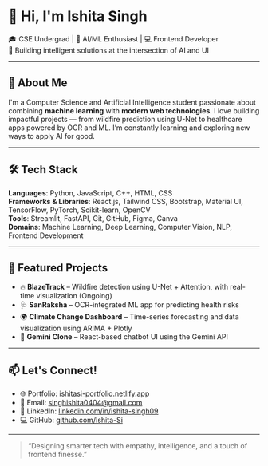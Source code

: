 # 👋 Hi, I'm Ishita Singh

🎓 CSE Undergrad | 🧠 AI/ML Enthusiast | 💻 Frontend Developer  
🚀 Building intelligent solutions at the intersection of AI and UI

---

## 🌟 About Me

I'm a Computer Science and Artificial Intelligence student passionate about combining **machine learning** with **modern web technologies**. I love building impactful projects — from wildfire prediction using U-Net to healthcare apps powered by OCR and ML. I’m constantly learning and exploring new ways to apply AI for good.

---

## 🛠 Tech Stack

**Languages**: Python, JavaScript, C++, HTML, CSS  
**Frameworks & Libraries**: React.js, Tailwind CSS, Bootstrap, Material UI, TensorFlow, PyTorch, Scikit-learn, OpenCV  
**Tools**: Streamlit, FastAPI, Git, GitHub, Figma, Canva  
**Domains**: Machine Learning, Deep Learning, Computer Vision, NLP, Frontend Development

---

## 💼 Featured Projects

- 🔥 **BlazeTrack** – Wildfire detection using U-Net + Attention, with real-time visualization (Ongoing)  
- 🩺 **SanRaksha** – OCR-integrated ML app for predicting health risks  
- 🌍 **Climate Change Dashboard** – Time-series forecasting and data visualization using ARIMA + Plotly  
- 🤖 **Gemini Clone** – React-based chatbot UI using the Gemini API

---

## 📫 Let's Connect!

- 🌐 Portfolio: [ishitasi-portfolio.netlify.app](https://ishitasi-portfolio.netlify.app/)  
- 📧 Email: singhishita0404@gmail.com  
- 💼 LinkedIn: [linkedin.com/in/ishita-singh09](https://linkedin.com/in/ishita-singh09)  
- 💻 GitHub: [github.com/Ishita-Si](https://github.com/Ishita-Si)

---

> “Designing smarter tech with empathy, intelligence, and a touch of frontend finesse.”

